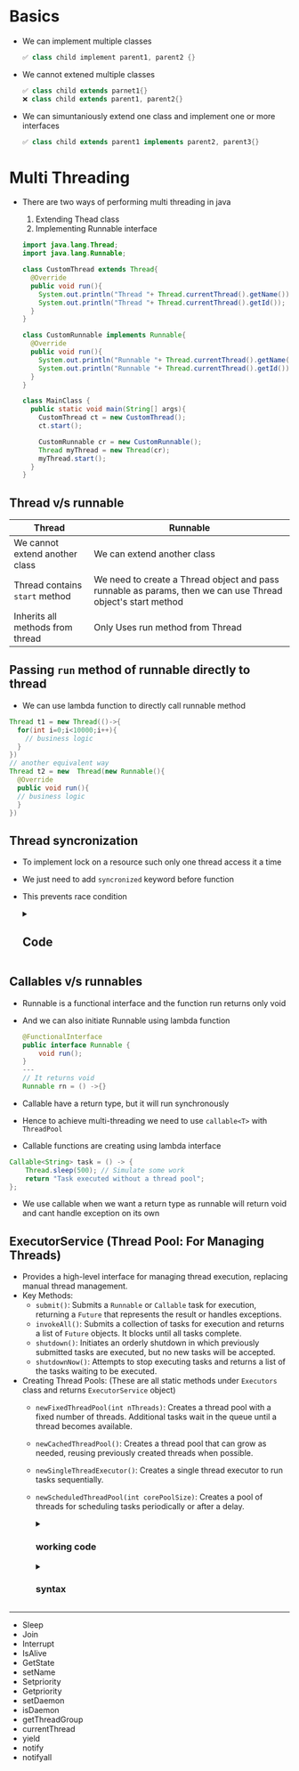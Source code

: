 # Basics
- We can implement multiple classes

  ```java
  ✅ class child implement parent1, parent2 {}
  ```

- We cannot extened multiple classes

  ```java
  ✅ class child extends parnet1{}
  ❌ class child extends parent1, parent2{}
  ```

- We can simuntaniously extend one class and implement one or more interfaces

  ```java
  ✅ class child extends parent1 implements parent2, parent3{}
  ```

# Multi Threading
- There are two ways of performing multi threading in java
  1. Extending Thead class  
  2. Implementing Runnable interface

    ```java
    import java.lang.Thread;
    import java.lang.Runnable;
    
    class CustomThread extends Thread{
      @Override
      public void run(){
        System.out.println("Thread "+ Thread.currentThread().getName());
        System.out.println("Thread "+ Thread.currentThread().getId());
      }
    }
    
    class CustomRunnable implements Runnable{
      @Override
      public void run(){
        System.out.println("Runnable "+ Thread.currentThread().getName());
        System.out.println("Runnable "+ Thread.currentThread().getId());
      }
    }
    
    class MainClass {
      public static void main(String[] args){
        CustomThread ct = new CustomThread();
        ct.start();
    
        CustomRunnable cr = new CustomRunnable();
        Thread myThread = new Thread(cr);
        myThread.start();
      }
    }
    ```

## Thread v/s runnable

| Thread | Runnable |
|-|-|
| We cannot extend another class | We can extend another class |
| Thread contains `start` method | We need to create a Thread object and pass runnable as params, then we can use Thread object's start method |
| Inherits all methods from thread | Only Uses run method from Thread |

## Passing `run` method of runnable directly to thread
- We can use lambda function to directly call runnable method

```java
Thread t1 = new Thread(()->{
  for(int i=0;i<10000;i++){
    // business logic
  }
})
// another equivalent way
Thread t2 = new  Thread(new Runnable(){
  @Override
  public void run(){
  // business logic
  }
})
```

## Thread syncronization 
- To implement lock on a resource such only one thread access it a time
- We just need to add `syncronized` keyword before function
- This prevents race condition
  <details>
    <summary><h2>Code</h2></summary>
    
    ```java
    import java.lang.Thread;
    import java.lang.Runnable;
    
    class Incre{
      private int val = 0;
      public synchronized void incre(){
        val++;
      }
      public int get(){
        return val;
      }
    }
    
    class Main{
    
      public static void main(String[] args){
        Incre inc = new Incre();
        Thread t1 = new Thread(()->{
          for(int i = 0;i<10000;i++){
            inc.incre();
          }
        });
    
       Thread t2 = new Thread(()->{
         for(int i = 0;i<10000;i++){
           inc.incre();
         }
       });
    
       t1.start();
       t2.start();
    
       try{
         t1.join();
         t2.join();
       }catch(Exception e){
         e.printStackTrace();
       }
       System.out.println(inc.get());
      }
    }
    ```
  </details>

## Callables v/s runnables
- Runnable is a functional interface and the function run returns only void
- And we can also initiate Runnable using lambda function
  
  ```java
  @FunctionalInterface
  public interface Runnable {
      void run();
  }
  ---
  // It returns void 
  Runnable rn = () ->{}
  ```

- Callable have a return type, but it will run synchronously
- Hence to achieve multi-threading we need to use `callable<T>` with `ThreadPool`
- Callable functions are creating using lambda interface

```java
Callable<String> task = () -> {
    Thread.sleep(500); // Simulate some work
    return "Task executed without a thread pool";
};
```

- We use callable when we want a return type as runnable will return void and cant handle exception on its own

## ExecutorService (Thread Pool: For Managing Threads)
- Provides a high-level interface for managing thread execution, replacing manual thread management.
- Key Methods:
  - `submit()`: Submits a `Runnable` or `Callable` task for execution, returning a `Future` that represents the result or handles exceptions.
  - `invokeAll()`: Submits a collection of tasks for execution and returns a list of `Future` objects. It blocks until all tasks complete.
  - `shutdown()`: Initiates an orderly shutdown in which previously submitted tasks are executed, but no new tasks will be accepted.
  - `shutdownNow()`: Attempts to stop executing tasks and returns a list of the tasks waiting to be executed.
- Creating Thread Pools: (These are all static methods under `Executors` class and returns `ExecutorService` object)
  - `newFixedThreadPool(int nThreads)`: Creates a thread pool with a fixed number of threads. Additional tasks wait in the queue until a thread becomes available.
  - `newCachedThreadPool()`: Creates a thread pool that can grow as needed, reusing previously created threads when possible.
  - `newSingleThreadExecutor()`: Creates a single thread executor to run tasks sequentially.
  - `newScheduledThreadPool(int corePoolSize)`: Creates a pool of threads for scheduling tasks periodically or after a delay.

    <details>
      <summary> <h3> working code </h3>  </summary>
      
      ```java
      import java.util.concurrent.*;
      
      public class ExecutorServiceExample {
          public static void main(String[] args) {
              // Creating a thread pool with 3 threads
              ExecutorService executorService = Executors.newFixedThreadPool(3);
      
              // Task 1: Using Runnable (doesn't return a result)
              Runnable task1 = () -> {
                  try {
                      System.out.println("Task 1 - " + Thread.currentThread().getName());
                      Thread.sleep(1000);
                  } catch (InterruptedException e) {
                      e.printStackTrace();
                  }
              };
      
              // Task 2: Using Callable (returns a result)
              Callable<String> task2 = () -> {
                  Thread.sleep(1000);
                  return "Task 2 - " + Thread.currentThread().getName();
              };
      
              // Submit task1 and task2
              executorService.submit(task1);
              Future<String> future = executorService.submit(task2);
      
              try {
                  // Get the result of task2
                  System.out.println(future.get());  // Will block until the task is complete
              } catch (InterruptedException | ExecutionException e) {
                  e.printStackTrace();
              }
      
              // Shutdown the executor
              executorService.shutdown();
          }
      }
      ```
      
    </details>

    <details>
      <summary> <h3> syntax </h3> </summary>

      ```java
      import java.util.concurrent.*;
      
      public class ThreadPoolExample {
          public static void main(String[] args) {
              // Fixed Thread Pool
              ExecutorService fixedThreadPool = Executors.newFixedThreadPool(2);
      
              // Cached Thread Pool
              ExecutorService cachedThreadPool = Executors.newCachedThreadPool();
      
              // Single Thread Executor
              ExecutorService singleThreadExecutor = Executors.newSingleThreadExecutor();
      
              // Scheduled Thread Pool
              ScheduledExecutorService scheduledThreadPool = Executors.newScheduledThreadPool(2);
      
              // Example task
              Runnable task = () -> System.out.println("Task executed by " + Thread.currentThread().getName());
      
              // Submitting tasks
              fixedThreadPool.submit(task);
              cachedThreadPool.submit(task);
              singleThreadExecutor.submit(task);
      
              // Scheduling a task with delay
              scheduledThreadPool.schedule(task, 2, TimeUnit.SECONDS);
      
              // Shutdown executors
              fixedThreadPool.shutdown();
              cachedThreadPool.shutdown();
              singleThreadExecutor.shutdown();
              scheduledThreadPool.shutdown();
          }
      }
      ```

    </details>



---


- Sleep
- Join
- Interrupt
- IsAlive
- GetState
- setName
- Setpriority
- Getpriority
- setDaemon
- isDaemon
- getThreadGroup
- currentThread
- yield
- notify
- notifyall
